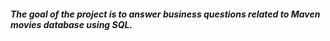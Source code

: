##### The goal of the project is to answer business questions related to Maven movies database using SQL.
